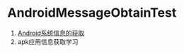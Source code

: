 # AndroidMessageObtainTest
1. [Android系统信息的获取](https://github.com/13660139155/AndroidMessageObtainTest/SystemMessage.md)
2. apk应用信息获取学习
